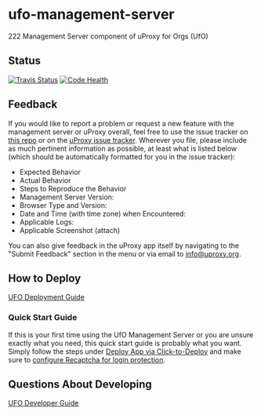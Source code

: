 # ufo-management-server

222 Management Server component of uProxy for Orgs (UfO)

## Status

[![Travis Status](https://travis-ci.org/uProxy/ufo-management-server-flask.svg)](https://travis-ci.org/uProxy/ufo-management-server-flask)
[![Code Health](https://landscape.io/github/uProxy/ufo-management-server-flask/master/landscape.svg?style=flat)](https://landscape.io/github/uProxy/ufo-management-server-flask/master)

## Feedback

If you would like to report a problem or request a new feature with the management server or uProxy overall, feel free to use the issue tracker on [this repo](https://github.com/uProxy/ufo-management-server-flask/issues) or on the [uProxy issue tracker](https://github.com/uProxy/uproxy/issues). Wherever you file, please include as much pertinent information as possible, at least what is listed below (which should be automatically formatted for you in the issue tracker):

 - Expected Behavior
 - Actual Behavior
 - Steps to Reproduce the Behavior
 - Management Server Version:
 - Browser Type and Version:
 - Date and Time (with time zone) when Encountered:
 - Applicable Logs:
 - Applicable Screenshot (attach)

You can also give feedback in the uProxy app itself by navigating to the "Submit Feedback" section in the menu or via email to [info@uproxy.org](mailto:info@uproxy.org).

## How to Deploy

[UFO Deployment Guide](DeploymentGuide.md)

### Quick Start Guide

If this is your first time using the UfO Management Server or you are unsure exactly what you need, this quick start guide is probably what you want. Simply follow the steps under [Deploy App via Click-to-Deploy](DeploymentGuide.md#deploy-app-via-click-to-deploy) and make sure to [configure Recaptcha for login protection](DeploymentGuide.md#configuring-recaptcha-for-login-protection).

## Questions About Developing

[UFO Developer Guide](DeveloperGuide.md)
